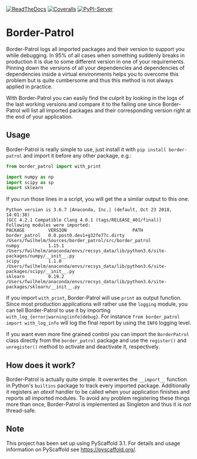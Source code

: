 [![ReadTheDocs](https://readthedocs.org/projects/border-patrol/badge/?version=latest)](https://border-patrol.readthedocs.io/en/latest/?badge=latest)
[![Coveralls](https://img.shields.io/coveralls/github/pyscaffold/border-patrol/master.svg)](https://coveralls.io/r/pyscaffold/border-patrol)
[![PyPI-Server](https://img.shields.io/pypi/v/border-patrol.svg)](https://pypi.org/project/border-patrol/)    

# Border-Patrol 

Border-Patrol logs all imported packages and their version to support you while debugging. In 95% of all cases when
something suddenly breaks in production it is due to some different version in one of your requirements. Pinning down the
versions of all your dependencies and dependencies of dependencies inside a virtual environments helps you to overcome
this problem but is quite cumbersome and thus this method is not always applied in practice.

With Border-Patrol you can easily find the culprit by looking in the logs of the last working versions and compare it
to the failing one since Border-Patrol will list all imported packages and their corresponding version right at the
end of your application.


## Usage

Border-Patrol is really simple to use, just install it with `pip install border-patrol` 
and import it before any other package, e.g.:
```python
from border_patrol import with_print

import numpy as np
import scipy as sp
import sklearn
```
If you run those lines in a script, you will get the a similar output to this one:
```console
Python version is 3.6.7 |Anaconda, Inc.| (default, Oct 23 2018, 14:01:38) 
[GCC 4.2.1 Compatible Clang 4.0.1 (tags/RELEASE_401/final)]
Following modules were imported:
PACKAGE         VERSION                         PATH                                                                                     
border_patrol   0.0.post0.dev1+g32fe77c.dirty   /Users/fwilhelm/Sources/border_patrol/src/border_patrol                                  
numpy           1.15.1                          /Users/fwilhelm/anaconda/envs/recsys_data/lib/python3.6/site-packages/numpy/__init__.py  
scipy           1.1.0                           /Users/fwilhelm/anaconda/envs/recsys_data/lib/python3.6/site-packages/scipy/__init__.py  
sklearn         0.19.2                          /Users/fwilhelm/anaconda/envs/recsys_data/lib/python3.6/site-packages/sklearn/__init__.py
```

If you import `with_print`, Border-Patrol will use `print` as output function. Since most production applications
will rather use the `logging` module, you can tell Border-Patrol to use it by importing `with_log_{error|warning|info|debug}`.
For instance `from border_patrol import with_log_info` will log the final report by using the `INFO` logging level.

If you want even more fine grained control you can import the `BorderPatrol` class directly from the `border_patrol` package
and use the `register()` and `unregister()` method to activate and deactivate it, respectively. 


## How does it work?

Border-Patrol is actually quite simple. It overwrites the `__import__` function in Python's `builtins` package to track
every imported package. Additionally it registers an *atexit* handler to be called when your application finishes and
reports all imported modules. To avoid any problem registering these things more than once, Border-Patrol is implemented
as Singleton and thus it is *not* thread-safe. 


## Note

This project has been set up using PyScaffold 3.1. For details and usage
information on PyScaffold see https://pyscaffold.org/.
